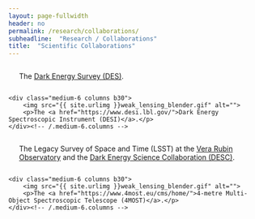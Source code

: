 ```yaml
---
layout: page-fullwidth
header: no
permalink: /research/collaborations/
subheadline:  "Research / Collaborations"
title:  "Scientific Collaborations"
---
```

<div class="row t60">
    <div class="medium-6 columns b30">
        <img src="{{ site.urlimg }}animation_expansion_cropped.gif" alt="">
        <p>The <a href="https://www.darkenergysurvey.org/">Dark Energy Survey (DES)</a>.</p>
    </div><!-- /.medium-6.columns -->

    <div class="medium-6 columns b30">
        <img src="{{ site.urlimg }}weak_lensing_blender.gif" alt="">
        <p>The <a href="https://www.desi.lbl.gov/">Dark Energy Spectroscopic Instrument (DESI)</a>.</p>
    </div><!-- /.medium-6.columns -->
</div><!-- /.row -->

<div class="row t60">
    <div class="medium-6 columns b30">
        <img src="{{ site.urlimg }}animation_expansion_cropped.gif" alt="">
        <p>The Legacy Survey of Space and Time (LSST) at the <a href="https://rubinobservatory.org/">Vera Rubin Observatory</a> and the <a href="https://lsstdesc.org/">Dark Energy Science Collaboration (DESC)</a>.</p>
    </div><!-- /.medium-6.columns -->

    <div class="medium-6 columns b30">
        <img src="{{ site.urlimg }}weak_lensing_blender.gif" alt="">
        <p>The <a href="https://www.4most.eu/cms/home/">4-metre Multi-Object Spectroscopic Telescope (4MOST)</a>.</p>
    </div><!-- /.medium-6.columns -->
</div><!-- /.row -->
